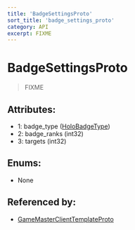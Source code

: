 ```yaml
---
title: 'BadgeSettingsProto'
sort_title: 'badge_settings_proto'
category: API
excerpt: FIXME
---
```


# BadgeSettingsProto

> FIXME

## Attributes:

- 1: badge_type ([HoloBadgeType](../../enums/HoloBadgeType/))
- 2: badge_ranks (int32)
- 3: targets (int32) 

## Enums:

- None

## Referenced by:

- [GameMasterClientTemplateProto](../GameMasterClientTemplateProto/)
